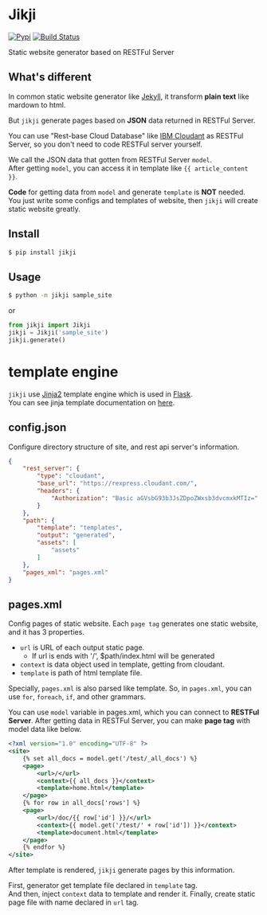 # Jikji
[![Pypi](https://img.shields.io/pypi/v/jikji.svg)](https://pypi.python.org/pypi)
[![Build Status](https://travis-ci.org/Prev/jikji.svg?branch=master)](https://travis-ci.org/Prev/jikji)  

Static website generator based on RESTFul Server

  

## What's different
In common static website generator like [Jekyll](https://jekyllrb.com/),   it transform **plain text** like mardown to html.

  

But `jikji` generate pages based on **JSON** data returned in RESTFul Server.

You can use "Rest-base Cloud Database" like [IBM Cloudant](https://cloudant.com/) as RESTFul Server, 
so you don't need to code RESTFul server yourself.


We call the JSON data that gotten from RESTFul Server `model`.  
After getting `model`, you can access it in template like `{{ article_content }}`.


**Code** for getting data from `model` and generate `template` is **NOT** needed.  
You just write some configs and templates of website, then `jikji` will create static website greatly.


## Install
```bash
$ pip install jikji
```


## Usage
```bash
$ python -m jikji sample_site
```
or
```python
from jikji import Jikji
jikji = Jikji('sample_site')
jikji.generate()
```


# template engine
`jikji` use [Jinja2](http://jinja.pocoo.org) template engine which is used in [Flask](http://flask.pocoo.org/).  
You can see jinja template documentation on [here](http://jinja.pocoo.org/docs/dev/templates/).


  
## config.json
Configure directory structure of site, and rest api server's information.

```json
{
	"rest_server": {
		"type": "cloudant",
		"base_url": "https://rexpress.cloudant.com/",
		"headers": {
			"Authorization": "Basic aGVsbG93b3JsZDpoZWxsb3dvcmxkMTIz="
		}
	},
	"path": {
		"template": "templates",
		"output": "generated",
		"assets": [
			"assets"
		]
	},
	"pages_xml": "pages.xml"
}
```

  

## pages.xml
Config pages of static website.
Each `page tag` generates one static website, and it has 3 properties.


- `url` is URL of each output static page.
	- If url is ends with '/', $path/index.html will be generated
- `context` is data object used in template, getting from cloudant.
- `template` is path of html template file.


Specially, `pages.xml` is also parsed like template. So, in `pages.xml`, you can use `for`, `foreach`, `if`, and other grammars.

You can use `model` variable in pages.xml, which you can connect to **RESTFul Server**.
After getting data in RESTFul Server, you can make **page tag** with model data like below.


```xml
<?xml version="1.0" encoding="UTF-8" ?>
<site>
	{% set all_docs = model.get('/test/_all_docs') %}
	<page>
		<url>/</url>
		<context>{{ all_docs }}</context>
		<template>home.html</template>
	</page>
	{% for row in all_docs['rows'] %}
	<page>
		<url>/doc/{{ row['id'] }}/</url>
		<context>{{ model.get('/test/' + row['id']) }}</context>
		<template>document.html</template>
	</page>
	{% endfor %}
</site>
```

After template is rendered, `jikji` generate pages by this information.

First, generator get template file declared in `template` tag.  
And then, inject `context` data to template and render it.
Finally, create static page file with name declared in `url` tag.



